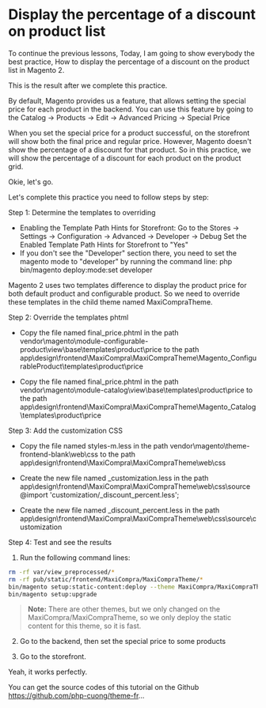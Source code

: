 #  Display the percentage of a discount on product list
To continue the previous lessons, Today, I am going to show everybody the best practice, How to display the percentage of a discount on the product list in Magento 2.

This is the result after we complete this practice.

By default, Magento provides us a feature, that allows setting the special price for each product in the backend. You can use this feature by going to the Catalog → Products → Edit → Advanced Pricing → Special Price

When you set the special price for a product successful, on the storefront will show both the final price and regular price. However, Magento doesn't show the percentage of a discount for that product. So in this practice, we will show the percentage of a discount for each product on the product grid.

Okie, let's go.

Let's complete this practice you need to follow steps by step:

Step 1: Determine the templates to overriding
- Enabling the Template Path Hints for Storefront: Go to the Stores → Settings → Configuration → Advanced → Developer → Debug 
Set the Enabled Template Path Hints for Storefront to "Yes"
- If you don't see the "Developer" section there, you need to set the magento mode to "developer" by running the command line:
php bin/magento deploy:mode:set developer

Magento 2 uses two templates difference to display the product price for both default product and configurable product. So we need to override these templates in the child theme named MaxiCompraTheme.

Step 2: Override the templates phtml
- Copy the file named final_price.phtml in the path vendor\magento\module-configurable-product\view\base\templates\product\price to the path app\design\frontend\MaxiCompra\MaxiCompraTheme\Magento_ConfigurableProduct\templates\product\price

- Copy the file named final_price.phtml in the path vendor\magento\module-catalog\view\base\templates\product\price to the path app\design\frontend\MaxiCompra\MaxiCompraTheme\Magento_Catalog\templates\product\price

Step 3: Add the customization CSS

- Copy the file named styles-m.less in the path vendor\magento\theme-frontend-blank\web\css to the path app\design\frontend\MaxiCompra\MaxiCompraTheme\web\css

- Create the new file named _customization.less in the path app\design\frontend\MaxiCompra\MaxiCompraTheme\web\css\source
@import 'customization/_discount_percent.less';

- Create the new file named _discount_percent.less in the path app\design\frontend\MaxiCompra\MaxiCompraTheme\web\css\source\customization

Step 4: Test and see the results
1. Run the following command lines:
```sh
rm -rf var/view_preprocessed/*
rm -rf pub/static/frontend/MaxiCompra/MaxiCompraTheme/*
bin/magento setup:static-content:deploy --theme MaxiCompra/MaxiCompraTheme -f
bin/magento setup:upgrade
```

> **Note:** There are other themes, but we only changed on the MaxiCompra/MaxiCompraTheme, so we only deploy the static content for this theme, so it is fast.

2. Go to the backend, then set the special price to some products

3. Go to the storefront.

Yeah, it works perfectly.

You can get the source codes of this tutorial on the Github https://github.com/php-cuong/theme-fr...
